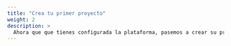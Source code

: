 ```yaml
---
title: "Crea tu primer proyecto"
weight: 2
description: >
  Ahora que que tienes configurada la plataforma, pasemos a crear su primer proyecto.
---
```

